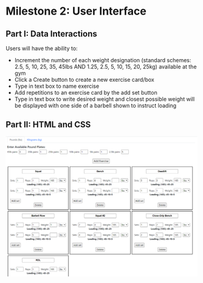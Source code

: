 # Milestone 2: User Interface

## Part I: Data Interactions
Users will have the ability to:
*  Increment the number of each weight designation (standard schemes: 2.5, 5, 10, 25, 35, 45lbs AND 1.25, 2.5, 5, 10, 15, 20, 25kg) available at the gym
* Click a Create button to create a new exercise card/box
* Type in text box to name exercise
* Add repetitions to an exercise card by the add set button 
* Type in text box to write desired weight and closest possible weight will be displayed with one side of a barbell shown to instruct loading

## Part II: HTML and CSS
![alt text](UI%20Capture.png "UI Screenshot")